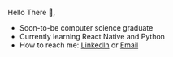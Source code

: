 Hello There 👋,
  - Soon-to-be computer science graduate 
  - Currently learning React Native and Python
  - How to reach me: <a href="https://www.linkedin.com/in/elkayam-melesse/" target="_blank" rel="noopener noreferrer">LinkedIn</a> or <a href="mailto: elka@duck.com">Email</a>

<!---
aelkayam/aelkayam is a ✨ special ✨ repository because its `README.md` (this file) appears on your GitHub profile.
You can click the Preview link to take a look at your changes.
--->
